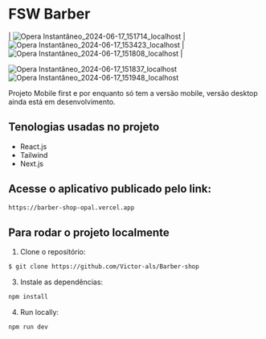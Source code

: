 # FSW Barber



| ![Opera Instantâneo_2024-06-17_151714_localhost](https://github.com/Victor-als/Barber-shop/assets/66024677/9ed5f24e-1426-4227-8918-c2ab337e3677) | ![Opera Instantâneo_2024-06-17_153423_localhost](https://github.com/Victor-als/Barber-shop/assets/66024677/b2a0565f-4163-48c7-ab9d-79b89c8c1c50) | ![Opera Instantâneo_2024-06-17_151808_localhost](https://github.com/Victor-als/Barber-shop/assets/66024677/07e1f0f4-d4c8-4676-ba79-be7c62486ba3) |
 

![Opera Instantâneo_2024-06-17_151837_localhost](https://github.com/Victor-als/Barber-shop/assets/66024677/3366a80a-e0b3-4bf0-b216-595f4f5a172d)
![Opera Instantâneo_2024-06-17_151948_localhost](https://github.com/Victor-als/Barber-shop/assets/66024677/5f9586b3-2e10-452f-b7b2-49fb56f3ed12)

Projeto Mobile first e por enquanto só tem a versão mobile, versão desktop ainda está em desenvolvimento.

## Tenologias usadas no projeto

- React.js
- Tailwind
- Next.js


## Acesse o aplicativo publicado pelo link: 
```sh
https://barber-shop-opal.vercel.app
```

## Para rodar o projeto localmente

1. Clone o repositório:

```sh
$ git clone https://github.com/Victor-als/Barber-shop
```

3. Instale as dependências:

```sh
npm install
```

4. Run locally:

```sh
npm run dev
```
